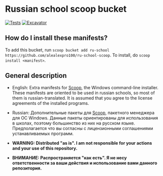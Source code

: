 # Russian school scoop bucket

<!-- Uncomment the following line after replacing placeholders -->
[![Tests](https://github.com/alealexpro100/ru-school-scoop/actions/workflows/ci.yml/badge.svg)](https://github.com/alealexpro100/ru-school-scoop/actions/workflows/ci.yml) [![Excavator](https://github.com/alealexpro100/ru-school-scoop/actions/workflows/excavator.yml/badge.svg)](https://github.com/alealexpro100/ru-school-scoop/actions/workflows/excavator.yml)

How do I install these manifests?
---------------------------------

To add this bucket, run `scoop bucket add ru-school https://github.com/alealexpro100/ru-school-scoop`. To install, do `scoop install <manifest>`.

General description
-------------------

* English: Extra manifests for [Scoop](https://scoop.sh), the Windows command-line installer. These manifests are oriented to be used in russian schools, so most of them is russian-translated. It is assumed that you agree to the license agreements of the installed programs.
* Russian: Дополнительные пакеты для [Scoop](https://scoop.sh), пакетного менеджера для ОС Windows. Данные пакеты ориентированы для использования в школах, поэтому большинство из них на русском языке. Предполагается что вы согласны с лицензионными соглашениями устанавливаемых программ.

* __WARNING: Distributed "as is". I am not responsible for your actions and your use of this repository.__
* __ВНИМАНИЕ: Распространяется "как есть". Я не несу ответственности за ваши действия и использование вами данного репозитория.__
